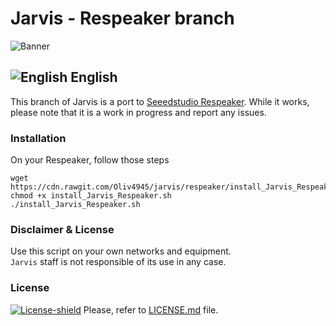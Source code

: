 # Jarvis - Respeaker branch

![Banner]

## ![English][English] English
This branch of Jarvis is a port to [Seeedstudio Respeaker](http://www.seeedstudio.com/blog/2016/09/04/respeaker-turns-any-normal-speaker-into-a-voice-controlled-speaker/). While it works, please note that it is a work in progress and report any issues.

### Installation
On your Respeaker, follow those steps
```
wget https://cdn.rawgit.com/Oliv4945/jarvis/respeaker/install_Jarvis_Respeaker.sh
chmod +x install_Jarvis_Respeaker.sh
./install_Jarvis_Respeaker.sh
```

### Disclaimer & License

Use this script on your own networks and equipment.<br/>
`Jarvis` staff is not responsible of its use in any case.

### License

[![License-shield]](LICENSE.md) Please, refer to [LICENSE.md](https://github.com/alexylem/jarvis/blob/master/LICENSE.md) file.

<!-- Links To Images -->
[Banner]: /imgs/banners/jarvis_banner.png "Simple configurable multi-lang assistant"
[English]: /imgs/flags/us.png "English"
[French]: /imgs/flags/fr.png "French"
<!-- Links To MDs -->
[Changelog File]: CHANGELOG.md
[Contributing File]: CONTRIBUTING.md
[License File]: LICENSE.md
<!-- Badges URLs -->
[Version-shield]: https://img.shields.io/badge/version-17.04.19-blue.svg?style=flat-square&colorA=273133&colorB=0093ee "Latest version"
[License-shield]: https://img.shields.io/badge/license-MIT-blue.svg?style=flat-square&colorA=273133&colorB=bd0000 "MIT"

